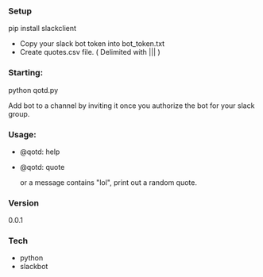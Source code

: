### Setup
 pip install slackclient
* Copy your slack bot token into bot_token.txt
* Create quotes.csv file. ( Delimited with ||| )

### Starting:
 python qotd.py

Add bot to a channel by inviting it once you authorize the bot for your slack group.

### Usage:
  * @qotd: help
  * @qotd: quote
  
      or a message contains "lol", print out a random quote.

### Version
0.0.1

### Tech

* python
* slackbot
